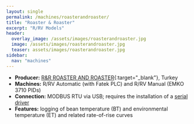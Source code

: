 ```yaml
---
layout: single
permalink: /machines/roasterandroaster/
title: "Roaster & Roaster"
excerpt: "R/RV Models"
header:
  overlay_image: /assets/images/roasterandroaster.jpg
  image: /assets/images/roasterandroaster.jpg
  teaser: assets/images/roasterandroaster.jpg
sidebar:
  nav: "machines"
---
```

* __Producer:__ [R&R  ROASTER AND ROASTER](https://www.roasterandroaster.com/){:target="_blank"}, Turkey
* __Machines:__ R/RV Automatic (with Fatek PLC) and R/RV Manual (EMKO 3710 PIDs)
* __Connection:__ MODBUS RTU via USB; requires the installation of a [serial driver](/modbus_serial/)
* __Features:__ logging of bean temperature (BT) and environmental temperature (ET) and related rate-of-rise curves
